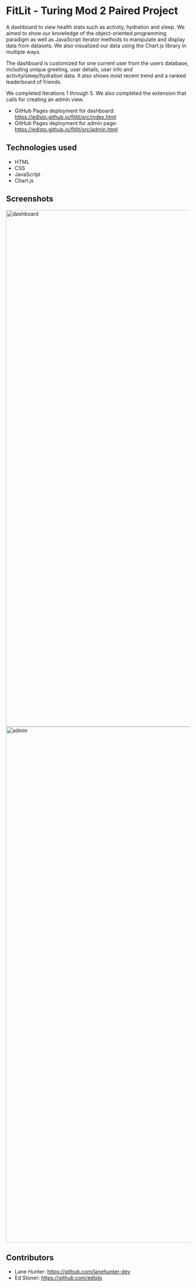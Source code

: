 # FitLit - Turing Mod 2 Paired Project

A dashboard to view health stats such as activity, hydration and sleep. We aimed to show our knowledge of the object-oriented programming paradigm as well as JavaScript iterator methods to manipulate and display data from datasets. We also visualized our data using the Chart.js library in multiple ways.

The dashboard is customized for one current user from the users database, including unique greeting, user details, user info and activity/sleep/hydration data. It also shows most recent trend and a ranked leaderboard of friends.

We completed Iterations 1 through 5. We also completed the extension that calls for creating an admin view. 

- GitHub Pages deployment for dashboard: https://edlsto.github.io/fitlit/src/index.html
- GitHub Pages deployment for admin page: https://edlsto.github.io/fitlit/src/admin.html

## Technologies used

- HTML
- CSS
- JavaScript
- Chart.js

## Screenshots
<img width="1413" alt="dashboard" src="https://user-images.githubusercontent.com/4350550/74385628-33b0db00-4db1-11ea-9560-df9636e5ac3c.png">
<img width="1411" alt="admin" src="https://user-images.githubusercontent.com/4350550/74385631-37446200-4db1-11ea-9c1a-6559f2277a74.png">


## Contributors

- Lane Hunter: https://github.com/lanehunter-dev
- Ed Stoner: https://github.com/edlsto

